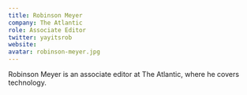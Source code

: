 ```yaml
---
title: Robinson Meyer
company: The Atlantic
role: Associate Editor
twitter: yayitsrob
website: 
avatar: robinson-meyer.jpg
---
```

Robinson Meyer is an associate editor at The Atlantic, where he covers technology.

